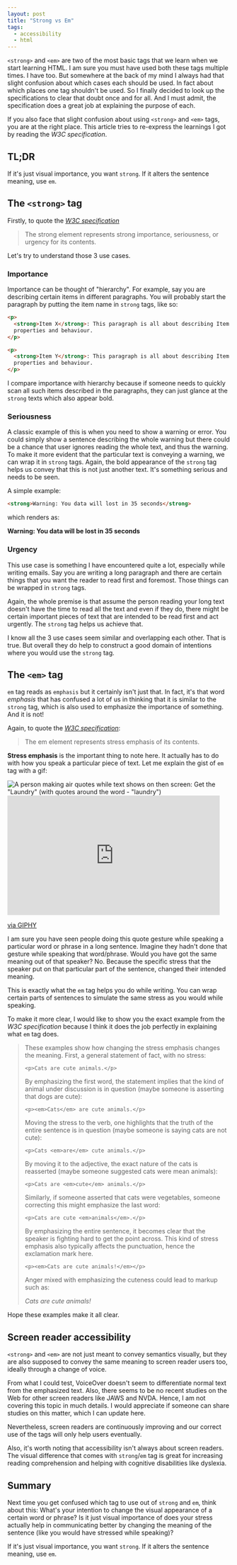 ```yaml
---
layout: post
title: "Strong vs Em"
tags:
  - accessibility
  - html
---
```


`<strong>` and `<em>` are two of the most basic tags that we learn when we start learning HTML. I am sure you must have used both these tags multiple times. I have too. But somewhere at the back of my mind I always had that slight confusion about which cases each should be used. In fact about which places one tag shouldn't be used. So I finally decided to look up the specifications to clear that doubt once and for all. And I must admit, the specification does a great job at explaining the purpose of each.

If you also face that slight confusion about using `<strong>` and `<em>` tags, you are at the right place. This article tries to re-express the learnings I got by reading the <cite>W3C specification</cite>.

## TL;DR

<div class="info-box">
If it's just visual importance, you want <code>strong</code>. If it alters the sentence meaning, use <code>em</code>.
</div>

## The `<strong>` tag

Firstly, to quote the <cite><a href="https://www.w3.org/TR/html50/text-level-semantics.html#the-strong-element">W3C specification</a></cite>

<blockquote>
The strong element represents strong importance, seriousness, or urgency for its contents.
</blockquote>

Let's try to understand those 3 use cases.

### Importance

Importance can be thought of "hierarchy". For example, say you are describing certain items in different paragraphs. You will probably start the paragraph by putting the item name in `strong` tags, like so:

```html
<p>
  <strong>Item X</strong>: This paragraph is all about describing Item X, it's
  properties and behaviour.
</p>

<p>
  <strong>Item Y</strong>: This paragraph is all about describing Item Y, it's
  properties and behaviour.
</p>
```

I compare importance with hierarchy because if someone needs to quickly scan all such items described in the paragraphs, they can just glance at the `strong` texts which also appear bold.

### Seriousness

A classic example of this is when you need to show a warning or error. You could simply show a sentence describing the whole warning but there could be a chance that user ignores reading the whole text, and thus the warning. To make it more evident that the particular text is conveying a warning, we can wrap it in `strong` tags. Again, the bold appearance of the `strong` tag helps us convey that this is not just another text. It's something serious and needs to be seen.

A simple example:

```html
<strong>Warning: You data will lost in 35 seconds</strong>
```

which renders as:

<strong>Warning: You data will be lost in 35 seconds</strong>

### Urgency

This use case is something I have encountered quite a lot, especially while writing emails. Say you are writing a long paragraph and there are certain things that you want the reader to read first and foremost. Those things can be wrapped in `strong` tags.

Again, the whole premise is that assume the person reading your long text doesn't have the time to read all the text and even if they do, there might be certain important pieces of text that are intended to be read first and act urgently. The `strong` tag helps us achieve that.

I know all the 3 use cases seem similar and overlapping each other. That is true. But overall they do help to construct a good domain of intentions where you would use the `strong` tag.

## The `<em>` tag

`em` tag reads as `emphasis` but it certainly isn't just that. In fact, it's that word _emphasis_ that has confused a lot of us in thinking that it is similar to the `strong` tag, which is also used to emphasize the importance of something. And it is not!

Again, to quote the <cite><a href="https://www.w3.org/TR/html50/text-level-semantics.html#the-em-element">W3C specification</a></cite>:

<blockquote>
The em element represents stress emphasis of its contents.
</blockquote>

**Stress emphasis** is the important thing to note here. It actually has to do with how you speak a particular piece of text.
Let me explain the gist of `em` tag with a gif:

<img src="" class="visually-hidden" alt="A person making air quotes while text shows on then screen: Get the &quot;Laundry&quot; (with quotes around the word - &quot;laundry&quot;)">
<iframe tabindex="-1" aria-hidden="true" src="https://giphy.com/embed/31P5RGyIVBhMMfw0F7" width="480" height="270" frameBorder="0" class="giphy-embed" allowFullScreen></iframe><p><a href="https://giphy.com">via GIPHY</a></p>

I am sure you have seen people doing this quote gesture while speaking a particular word or phrase in a long sentence. Imagine they hadn't done that gesture while speaking that word/phrase. Would you have got the same meaning out of that speaker? No. Because the specific stress that the speaker put on that particular part of the sentence, changed their intended meaning.

This is exactly what the `em` tag helps you do while writing. You can wrap certain parts of sentences to simulate the same stress as you would while speaking.

To make it more clear, I would like to show you the exact example from the <cite>W3C specification</cite> because I think it does the job perfectly in explaining what `em` tag does.

<blockquote>
These examples show how changing the stress emphasis changes the meaning. First, a general statement of fact, with no stress:

`<p>Cats are cute animals.</p>`

By emphasizing the first word, the statement implies that the kind of animal under discussion is in question (maybe someone is asserting that dogs are cute):

`<p><em>Cats</em> are cute animals.</p>`

Moving the stress to the verb, one highlights that the truth of the entire sentence is in question (maybe someone is saying cats are not cute):

`<p>Cats <em>are</em> cute animals.</p>`

By moving it to the adjective, the exact nature of the cats is reasserted (maybe someone suggested cats were mean animals):

`<p>Cats are <em>cute</em> animals.</p>`

Similarly, if someone asserted that cats were vegetables, someone correcting this might emphasize the last word:

`<p>Cats are cute <em>animals</em>.</p>`

By emphasizing the entire sentence, it becomes clear that the speaker is fighting hard to get the point across. This kind of stress emphasis also typically affects the punctuation, hence the exclamation mark here.

`<p><em>Cats are cute animals!</em></p>`

Anger mixed with emphasizing the cuteness could lead to markup such as:

<p><em>Cats are <em>cute</em> animals!</em></p>
</blockquote>

Hope these examples make it all clear.

## Screen reader accessibility

`<strong>` and `<em>` are not just meant to convey semantics visually, but they are also supposed to convey the same meaning to screen reader users too, ideally through a change of voice.

From what I could test, VoiceOver doesn't seem to differentiate normal text from the emphasized text. Also, there seems to be no recent studies on the Web for other screen readers like JAWS and NVDA. Hence, I am not covering this topic in much details. I would appreciate if someone can share studies on this matter, which I can update here.

Nevertheless, screen readers are continuously improving and our correct use of the tags will only help users eventually.

Also, it's worth noting that accessibility isn't always about screen readers. The visual difference that comes with `strong`/`em` tag is great for increasing reading comprehension and helping with cognitive disabilities like dyslexia.

## Summary

Next time you get confused which tag to use out of `strong` and `em`, think about this: What's your intention to change the visual appearance of a certain word or phrase? Is it just visual importance of does your stress actually help in communicating better by changing the meaning of the sentence (like you would have stressed while speaking)?

If it's just visual importance, you want `strong`. If it alters the sentence meaning, use `em`.
